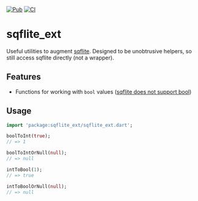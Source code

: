 [![Pub](https://img.shields.io/pub/v/sqflite_ext.svg)](https://pub.dartlang.org/packages/sqflite_ext)
[![CI](https://github.com/justinlettau/sqflite_ext/workflows/CI/badge.svg)](https://github.com/justinlettau/sqflite_ext/actions)

# sqflite_ext

Useful utilities to augment [sqflite](https://pub.dev/packages/sqflite). Designed to be unobtrusive helpers, so still access sqflite directly (not a wrapper).

## Features

- Functions for working with `bool` values ([sqflite does not support bool](https://github.com/tekartik/sqflite/blob/master/sqflite/doc/supported_types.md#supported-sqlite-types))

## Usage

```dart
import 'package:sqflite_ext/sqflite_ext.dart';

boolToInt(true);
// => 1

boolToIntOrNull(null);
// => null

intToBool(1);
// => true

intToBoolOrNull(null);
// => null

```
